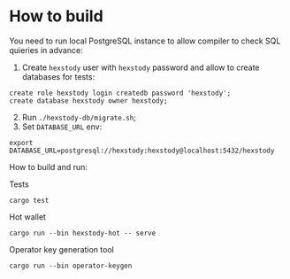 # How to build
You need to run local PostgreSQL instance to allow compiler to check SQL quieries in advance:
1. Create `hexstody` user with `hexstody` password and allow to create databases for tests:
```
create role hexstody login createdb password 'hexstody';
create database hexstody owner hexstody;
```
2. Run `./hexstody-db/migrate.sh`;
3. Set `DATABASE_URL` env:
```
export DATABASE_URL=postgresql://hexstody:hexstody@localhost:5432/hexstody
```

How to build and run:

Tests
```
cargo test
```

Hot wallet
```
cargo run --bin hexstody-hot -- serve
```

Operator key generation tool
```
cargo run --bin operator-keygen
```
